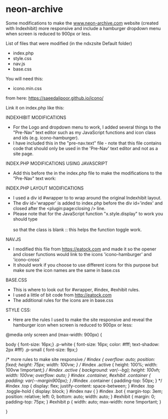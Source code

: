 # neon-archive
Some modifications to make the www.neon-archive.com website (created with Indexhibit) more responsive and include a hamburger dropdown menu when screen is reduced to 900px or less.

List of files that were modified (in the ndxzsite Default folder)

- index.php
- style.css
- nav.js
- base.css

You will need this:

- icono.min.css

from here: https://saeedalipoor.github.io/icono/

Link it on index.php like this:

<link rel="stylesheet" href='{{baseurl}}/ndxzsite/{{obj_theme}}/icono.min.css'>


INDEXHIBIT MODIFICATIONS

- For the Logo and dropdown menu to work, I added several things to the "Pre-Nav" text editor such as my JavaScript functions and icon class and ids (e.g. icono-hamburger).
- I have included this in the "pre-nav.text" file - note that this file contains code that should only be used in the 'Pre-Nav' text editor and not as a site page.


INDEX.PHP MODIFICATIONS USING JAVASCRIPT

- Add this before the </body> in the index.php file to make the modifications to the "Pre-Nav" text work:

<script>
function myFunction() {
  var x = document.getElementById("index");
  if (x.style.display === "block") {
    x.style.display = "exhibit";
  } else {
    x.style.display = "block";
    state = 1;
  }
}
function myFunction2() {
  var y = document.getElementById("exhibit");
  if (y.style.display === "none") {
    y.style.display = "block";
  } else {
    y.style.display = "none";
    state = 1;
  }
}
function changeHeight() {
  var x = document.getElementById('index');
  if (x.style.height === "100%") {
    x.style.height = "75px";
  } else {
    x.style.height = "100%";
    state = 1;
  }
}
</script>


INDEX.PHP LAYOUT MODIFICATIONS

- I used a div id #wrapper to to wrap around the original Indexhibit layout. 
- The div id='wrapper' is added to index.php before the div id='index' and closed after the 
  <plugin:page:closing /> line.
- Please note that for the JavaScript function "x.style.display" to work you should type <div id='index' class>  
  so that the class is blank :: this helps the function toggle work.

  
NAV.JS 

- I modified this file from https://eatock.com and made it so the opener and closer functions would link to the icons 
  'icono-hamburger' and 'icono-cross'
- It should work if you choose to use different icons for this purpose but make sure the icon names are the same in base.css 
  
  
BASE.CSS
  
- This is where to look out for #wrapper, #index, #exhibit rules.
- I used a little of bit code from http://eatock.com 
- The additional rules for the icons are in base.css
 
  
STYLE CSS:
  
- Here are the rules I used to make the site responsive and reveal the hamburger icon when screen is reduced to 900px or less:
  
@media only screen and (max-width: 900px) {

body { font-size: 16px;}
.p-white { font-size: 16px; color: #fff; text-shadow: 2px #fff}
.p-small { font-size: 9px;}
  
/* more rules to make site responsive */
#index { overflow: auto; position: fixed; height: 75px; width: 100vw; }
/* #index .active { height: 100%; width: 100vw !important;} */
#index .active { background: var(--bg); height: 100vh; width: 100vw; overflow: auto; }
#index .container, #exhibit .container { padding: var(--margin900px); }
/*#index .container { padding-top: 50px; } */
#index .top { display: flex; justify-content: space-between; }
#index .top .toggle-hold { display: block; }
#index nav { }
#index .bot { margin-top: 3em; position: relative; left: 0; bottom: auto; width: auto; }
#exhibit { margin: 0; padding-top: 75px; }
#exhibit p { width: auto; max-width: none !important; }

}


